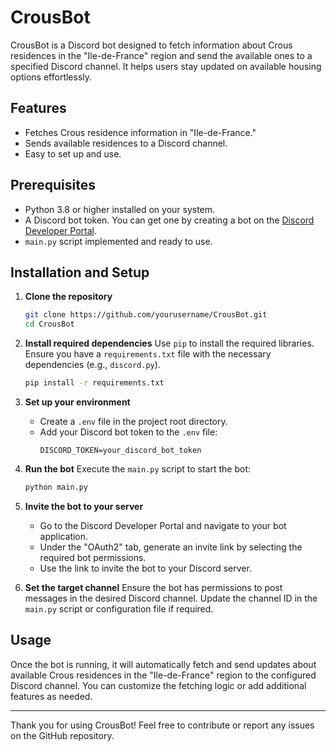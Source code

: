# CrousBot

CrousBot is a Discord bot designed to fetch information about Crous residences in the "Ile-de-France" region and send the available ones to a specified Discord channel. It helps users stay updated on available housing options effortlessly.

## Features

- Fetches Crous residence information in "Ile-de-France."
- Sends available residences to a Discord channel.
- Easy to set up and use.

## Prerequisites

- Python 3.8 or higher installed on your system.
- A Discord bot token. You can get one by creating a bot on the [Discord Developer Portal](https://discord.com/developers/applications).
- `main.py` script implemented and ready to use.

## Installation and Setup

1. **Clone the repository**
   ```bash
   git clone https://github.com/yourusername/CrousBot.git
   cd CrousBot
   ```

2. **Install required dependencies**
   Use `pip` to install the required libraries. Ensure you have a `requirements.txt` file with the necessary dependencies (e.g., `discord.py`).
   ```bash
   pip install -r requirements.txt
   ```

3. **Set up your environment**
   - Create a `.env` file in the project root directory.
   - Add your Discord bot token to the `.env` file:
     ```env
     DISCORD_TOKEN=your_discord_bot_token
     ```

4. **Run the bot**
   Execute the `main.py` script to start the bot:
   ```bash
   python main.py
   ```

5. **Invite the bot to your server**
   - Go to the Discord Developer Portal and navigate to your bot application.
   - Under the "OAuth2" tab, generate an invite link by selecting the required bot permissions.
   - Use the link to invite the bot to your Discord server.

6. **Set the target channel**
   Ensure the bot has permissions to post messages in the desired Discord channel. Update the channel ID in the `main.py` script or configuration file if required.

## Usage

Once the bot is running, it will automatically fetch and send updates about available Crous residences in the "Ile-de-France" region to the configured Discord channel. You can customize the fetching logic or add additional features as needed.

---

Thank you for using CrousBot! Feel free to contribute or report any issues on the GitHub repository.
